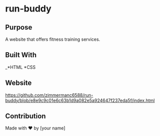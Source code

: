 # run-buddy

## Purpose
A website that offers fitness training services.

## Built With
_*HTML
*CSS

## Website
https://github.com/zimmermanc6588/run-buddy/blob/e8e9c9c01e6c63b1d9a082e5a924647f237eda5f/index.html

## Contribution
Made with ❤️ by [your name]
